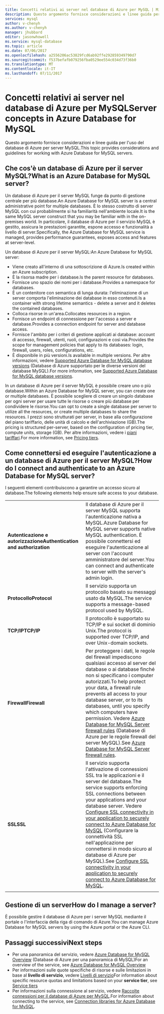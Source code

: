 ```yaml
---
title: Concetti relativi ai server nel database di Azure per MySQL | Microsoft Docs
description: Questo argomento fornisce considerazioni e linee guida per l'uso del database di Azure per server MySQL.
services: mysql
author: v-chenyh
ms.author: v-chenyh
manager: jhubbard
editor: jasonwhowell
ms.service: mysql-database
ms.topic: article
ms.date: 07/06/2017
ms.openlocfilehash: a2556206ac53829fcd6ab92ffe292859349790d7
ms.sourcegitcommit: f537befafb079256fba0529ee554c034d73f36b0
ms.translationtype: MT
ms.contentlocale: it-IT
ms.lasthandoff: 07/11/2017
---
```

# <a name="server-concepts-in-azure-database-for-mysql"></a><span data-ttu-id="4bf76-103">Concetti relativi ai server nel database di Azure per MySQL</span><span class="sxs-lookup"><span data-stu-id="4bf76-103">Server concepts in Azure Database for MySQL</span></span>
<span data-ttu-id="4bf76-104">Questo argomento fornisce considerazioni e linee guida per l'uso del database di Azure per server MySQL.</span><span class="sxs-lookup"><span data-stu-id="4bf76-104">This topic provides considerations and guidelines for working with Azure Database for MySQL servers.</span></span>

## <a name="what-is-an-azure-database-for-mysql-server"></a><span data-ttu-id="4bf76-105">Che cos'è un database di Azure per il server MySQL?</span><span class="sxs-lookup"><span data-stu-id="4bf76-105">What is an Azure Database for MySQL server?</span></span>

<span data-ttu-id="4bf76-106">Un database di Azure per il server MySQL funge da punto di gestione centrale per più database.</span><span class="sxs-lookup"><span data-stu-id="4bf76-106">An Azure Database for MySQL server is a central administrative point for multiple databases.</span></span> <span data-ttu-id="4bf76-107">È lo stesso costrutto di server MySQL con cui probabilmente si ha familiarità nell'ambiente locale.</span><span class="sxs-lookup"><span data-stu-id="4bf76-107">It is the same MySQL server construct that you may be familiar with in the on-premises world.</span></span> <span data-ttu-id="4bf76-108">In particolare, il database di Azure per il servizio MySQL è gestito, assicura le prestazioni garantite, espone accesso e funzionalità a livello di server.</span><span class="sxs-lookup"><span data-stu-id="4bf76-108">Specifically, the Azure Database for MySQL service is managed, provides performance guarantees, exposes access and features at server-level.</span></span>

<span data-ttu-id="4bf76-109">Un database di Azure per il server MySQL:</span><span class="sxs-lookup"><span data-stu-id="4bf76-109">An Azure Database for MySQL server:</span></span>

- <span data-ttu-id="4bf76-110">Viene creato all'interno di una sottoscrizione di Azure.</span><span class="sxs-lookup"><span data-stu-id="4bf76-110">Is created within an Azure subscription.</span></span>
- <span data-ttu-id="4bf76-111">È la risorsa madre per i database.</span><span class="sxs-lookup"><span data-stu-id="4bf76-111">Is the parent resource for databases.</span></span>
- <span data-ttu-id="4bf76-112">Fornisce uno spazio dei nomi per i database.</span><span class="sxs-lookup"><span data-stu-id="4bf76-112">Provides a namespace for databases.</span></span>
- <span data-ttu-id="4bf76-113">È un contenitore con semantica di lunga durata: l'eliminazione di un server comporta l'eliminazione dei database in esso contenuti.</span><span class="sxs-lookup"><span data-stu-id="4bf76-113">Is a container with strong lifetime semantics - delete a server and it deletes the contained databases.</span></span>
- <span data-ttu-id="4bf76-114">Colloca risorse in un'area.</span><span class="sxs-lookup"><span data-stu-id="4bf76-114">Collocates resources in a region.</span></span>
- <span data-ttu-id="4bf76-115">Fornisce un endpoint di connessione per l'accesso a server e database.</span><span class="sxs-lookup"><span data-stu-id="4bf76-115">Provides a connection endpoint for server and database access.</span></span>
- <span data-ttu-id="4bf76-116">Fornisce l'ambito per i criteri di gestione applicati ai database: account di accesso, firewall, utenti, ruoli, configurazioni e così via.</span><span class="sxs-lookup"><span data-stu-id="4bf76-116">Provides the scope for management policies that apply to its databases: login, firewall, users, roles, configurations, etc.</span></span>
- <span data-ttu-id="4bf76-117">È disponibile in più versioni.</span><span class="sxs-lookup"><span data-stu-id="4bf76-117">Is available in multiple versions.</span></span> <span data-ttu-id="4bf76-118">Per altre informazioni, vedere [Supported Azure Database for MySQL database versions](./concepts-supported-versions.md) (Database di Azure supportato per le diverse versioni del database MySQL).</span><span class="sxs-lookup"><span data-stu-id="4bf76-118">For more information, see [Supported Azure Database for MySQL database versions](./concepts-supported-versions.md).</span></span>

<span data-ttu-id="4bf76-119">In un database di Azure per il server MySQL è possibile creare uno o più database.</span><span class="sxs-lookup"><span data-stu-id="4bf76-119">Within an Azure Database for MySQL server, you can create one or multiple databases.</span></span> <span data-ttu-id="4bf76-120">È possibile scegliere di creare un singolo database per ogni server per usare tutte le risorse o creare più database per condividere le risorse.</span><span class="sxs-lookup"><span data-stu-id="4bf76-120">You can opt to create a single database per server to utilize all the resources, or create multiple databases to share the resources.</span></span> <span data-ttu-id="4bf76-121">I prezzi sono strutturati per server, in base alla configurazione del piano tariffario, delle unità di calcolo e dell'archiviazione (GB).</span><span class="sxs-lookup"><span data-stu-id="4bf76-121">The pricing is structured per-server, based on the configuration of pricing tier, compute units, storage (GB).</span></span> <span data-ttu-id="4bf76-122">Per altre informazioni, vedere i [piani tariffari](./concepts-service-tiers.md).</span><span class="sxs-lookup"><span data-stu-id="4bf76-122">For more information, see [Pricing tiers](./concepts-service-tiers.md).</span></span>

## <a name="how-do-i-connect-and-authenticate-to-an-azure-database-for-mysql-server"></a><span data-ttu-id="4bf76-123">Come connettersi ed eseguire l'autenticazione a un database di Azure per il server MySQL?</span><span class="sxs-lookup"><span data-stu-id="4bf76-123">How do I connect and authenticate to an Azure Database for MySQL server?</span></span>

<span data-ttu-id="4bf76-124">I seguenti elementi contribuiscono a garantire un accesso sicuro al database.</span><span class="sxs-lookup"><span data-stu-id="4bf76-124">The following elements help ensure safe access to your database.</span></span>

|||
| :-- | :-- |
| <span data-ttu-id="4bf76-125">**Autenticazione e autorizzazione**</span><span class="sxs-lookup"><span data-stu-id="4bf76-125">**Authentication and authorization**</span></span> | <span data-ttu-id="4bf76-126">Il database di Azure per il server MySQL supporta l'autenticazione nativa a MySQL.</span><span class="sxs-lookup"><span data-stu-id="4bf76-126">Azure Database for MySQL server supports native MySQL authentication.</span></span> <span data-ttu-id="4bf76-127">È possibile connettersi ed eseguire l'autenticazione al server con l'account amministratore del server.</span><span class="sxs-lookup"><span data-stu-id="4bf76-127">You can connect and authenticate to server with the server's admin login.</span></span> |
| <span data-ttu-id="4bf76-128">**Protocollo**</span><span class="sxs-lookup"><span data-stu-id="4bf76-128">**Protocol**</span></span> | <span data-ttu-id="4bf76-129">Il servizio supporta un protocollo basato su messaggi usato da MySQL.</span><span class="sxs-lookup"><span data-stu-id="4bf76-129">The service supports a message-based protocol used by MySQL.</span></span> |
| <span data-ttu-id="4bf76-130">**TCP/IP**</span><span class="sxs-lookup"><span data-stu-id="4bf76-130">**TCP/IP**</span></span> | <span data-ttu-id="4bf76-131">Il protocollo è supportato su TCP/IP e sui socket di dominio Unix.</span><span class="sxs-lookup"><span data-stu-id="4bf76-131">The protocol is supported over TCP/IP, and over Unix-domain sockets.</span></span> |
| <span data-ttu-id="4bf76-132">**Firewall**</span><span class="sxs-lookup"><span data-stu-id="4bf76-132">**Firewall**</span></span> | <span data-ttu-id="4bf76-133">Per proteggere i dati, le regole del firewall impediscono qualsiasi accesso al server del database o ai database finché non si specificano i computer autorizzati.</span><span class="sxs-lookup"><span data-stu-id="4bf76-133">To help protect your data, a firewall rule prevents all access to your database server, or to its databases, until you specify which computers have permission.</span></span> <span data-ttu-id="4bf76-134">Vedere [Azure Database for MySQL Server firewall rules](./concepts-firewall-rules.md) (Database di Azure per le regole firewall del server MySQL).</span><span class="sxs-lookup"><span data-stu-id="4bf76-134">See [Azure Database for MySQL Server firewall rules](./concepts-firewall-rules.md).</span></span> |
| <span data-ttu-id="4bf76-135">**SSL**</span><span class="sxs-lookup"><span data-stu-id="4bf76-135">**SSL**</span></span> | <span data-ttu-id="4bf76-136">Il servizio supporta l'attivazione di connessioni SSL tra le applicazioni e il server del database.</span><span class="sxs-lookup"><span data-stu-id="4bf76-136">The service supports enforcing SSL connections between your applications and your database server.</span></span>  <span data-ttu-id="4bf76-137">Vedere [Configure SSL connectivity in your application to securely connect to Azure Database for MySQL](./howto-configure-ssl.md) (Configurare la connettività SSL nell'applicazione per connettersi in modo sicuro al database di Azure per MySQL).</span><span class="sxs-lookup"><span data-stu-id="4bf76-137">See [Configure SSL connectivity in your application to securely connect to Azure Database for MySQL](./howto-configure-ssl.md).</span></span> |
|||

## <a name="how-do-i-manage-a-server"></a><span data-ttu-id="4bf76-138">Gestione di un server</span><span class="sxs-lookup"><span data-stu-id="4bf76-138">How do I manage a server?</span></span>
<span data-ttu-id="4bf76-139">È possibile gestire il database di Azure per i server MySQL mediante il portale o l'interfaccia della riga di comando di Azure.</span><span class="sxs-lookup"><span data-stu-id="4bf76-139">You can manage Azure Database for MySQL servers by using the Azure portal or the Azure CLI.</span></span>

## <a name="next-steps"></a><span data-ttu-id="4bf76-140">Passaggi successivi</span><span class="sxs-lookup"><span data-stu-id="4bf76-140">Next steps</span></span>
- <span data-ttu-id="4bf76-141">Per una panoramica del servizio, vedere [Azure Database for MySQL Overview](./overview.md) (Database di Azure per una panoramica di MySQL)</span><span class="sxs-lookup"><span data-stu-id="4bf76-141">For an overview of the service, see [Azure Database for MySQL Overview](./overview.md)</span></span>
- <span data-ttu-id="4bf76-142">Per informazioni sulle quote specifiche di risorse e sulle limitazioni in base al **livello di servizio**, vedere [Livelli di servizio](./concepts-service-tiers.md)</span><span class="sxs-lookup"><span data-stu-id="4bf76-142">For information about specific resource quotas and limitations based on your **service tier**, see [Service tiers](./concepts-service-tiers.md)</span></span>
- <span data-ttu-id="4bf76-143">Per informazioni sulla connessione al servizio, vedere [Raccolte connessioni per il database di Azure per MySQL](./concepts-connection-libraries.md).</span><span class="sxs-lookup"><span data-stu-id="4bf76-143">For information about connecting to the service, see [Connection libraries for Azure Database for MySQL](./concepts-connection-libraries.md).</span></span>
